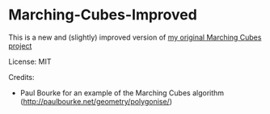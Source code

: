 # Marching-Cubes-Improved

This is a new and (slightly) improved version of [my original Marching Cubes project](https://github.com/Eldemarkki/CSharp-Marching-Cubes)

License: MIT

Credits:
- Paul Bourke for an example of the Marching Cubes algorithm (http://paulbourke.net/geometry/polygonise/)